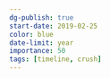 ```yaml
---
dg-publish: true
start-date: 2019-02-25
color: blue
date-limit: year
importance: 50
tags: [timeline, crush]
---
```


